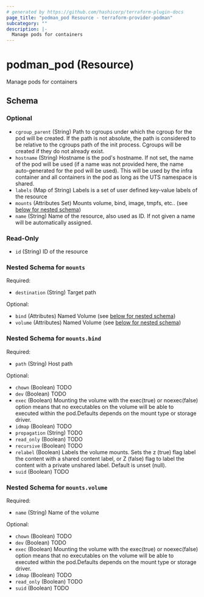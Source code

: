 ```yaml
---
# generated by https://github.com/hashicorp/terraform-plugin-docs
page_title: "podman_pod Resource - terraform-provider-podman"
subcategory: ""
description: |-
  Manage pods for containers
---
```


# podman_pod (Resource)

Manage pods for containers



<!-- schema generated by tfplugindocs -->
## Schema

### Optional

- `cgroup_parent` (String) Path to cgroups under which the cgroup for the pod will be created. If the path is not absolute, the path is considered to be relative to the cgroups path of the init process. Cgroups will be created if they do not already exist.
- `hostname` (String) Hostname is the pod's hostname. If not set, the name of the pod will be used (if a name was not provided here, the name auto-generated for the pod will be used). This will be used by the infra container and all containers in the pod as long as the UTS namespace is shared.
- `labels` (Map of String) Labels is a set of user defined key-value labels of the resource
- `mounts` (Attributes Set) Mounts volume, bind, image, tmpfs, etc.. (see [below for nested schema](#nestedatt--mounts))
- `name` (String) Name of the resource, also used as ID. If not given a name will be automatically assigned.

### Read-Only

- `id` (String) ID of the resource

<a id="nestedatt--mounts"></a>
### Nested Schema for `mounts`

Required:

- `destination` (String) Target path

Optional:

- `bind` (Attributes) Named Volume (see [below for nested schema](#nestedatt--mounts--bind))
- `volume` (Attributes) Named Volume (see [below for nested schema](#nestedatt--mounts--volume))

<a id="nestedatt--mounts--bind"></a>
### Nested Schema for `mounts.bind`

Required:

- `path` (String) Host path

Optional:

- `chown` (Boolean) TODO
- `dev` (Boolean) TODO
- `exec` (Boolean) Mounting the volume with the exec(true) or noexec(false) option means that no executables on the volume will be able to executed within the pod.Defaults depends on the mount type or storage driver.
- `idmap` (Boolean) TODO
- `propagation` (String) TODO
- `read_only` (Boolean) TODO
- `recursive` (Boolean) TODO
- `relabel` (Boolean) Labels the volume mounts. Sets the z (true) flag label the content with a shared content label, or Z (false) flag to label the content with a private unshared label. Default is unset (null).
- `suid` (Boolean) TODO


<a id="nestedatt--mounts--volume"></a>
### Nested Schema for `mounts.volume`

Required:

- `name` (String) Name of the volume

Optional:

- `chown` (Boolean) TODO
- `dev` (Boolean) TODO
- `exec` (Boolean) Mounting the volume with the exec(true) or noexec(false) option means that no executables on the volume will be able to executed within the pod.Defaults depends on the mount type or storage driver.
- `idmap` (Boolean) TODO
- `read_only` (Boolean) TODO
- `suid` (Boolean) TODO


